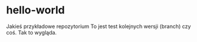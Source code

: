 # hello-world
Jakieś przykładowe repozytorium
To jest test kolejnych wersji (branch) czy coś.
Tak to wygląda.
